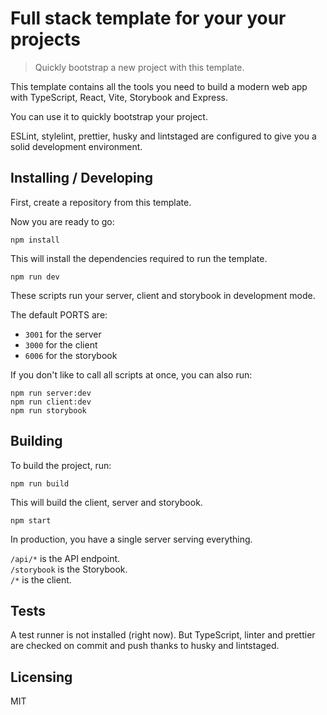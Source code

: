 # Full stack template for your your projects

> Quickly bootstrap a new project with this template.

This template contains all the tools you need to build a modern web app with TypeScript, React, Vite, Storybook and Express.

You can use it to quickly bootstrap your project.

ESLint, stylelint, prettier, husky and lintstaged are configured to give you a solid development environment.

## Installing / Developing

First, create a repository from this template.

Now you are ready to go:

```shell
npm install
```

This will install the dependencies required to run the template.

```shell
npm run dev
```

These scripts run your server, client and storybook in development mode.

The default PORTS are:

- `3001` for the server
- `3000` for the client
- `6006` for the storybook

If you don't like to call all scripts at once, you can also run:

```shell
npm run server:dev
npm run client:dev
npm run storybook
```

## Building

To build the project, run:

```shell
npm run build
```

This will build the client, server and storybook.

```shell
npm start
```

In production, you have a single server serving everything.

`/api/*` is the API endpoint.  
`/storybook` is the Storybook.  
`/*` is the client.

## Tests

A test runner is not installed (right now). But TypeScript, linter and prettier are checked on commit and push thanks to husky and lintstaged.

## Licensing

MIT
